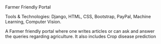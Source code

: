 Farmer Friendly Portal

Tools & Technologies: Django, HTML, CSS, Bootstrap, PayPal, Machine Learning, Computer Vision.

A Farmer friendly portal where one writes articles or can ask and answer the queries regarding agriculture. It also includes Crop disease prediction	
